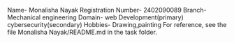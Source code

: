 Name- Monalisha Nayak
Registration Number- 2402090089
Branch- Mechanical engineering
Domain- web Development(primary)
        cybersecurity(secondary)
Hobbies- Drawing,painting
For reference, see the file
Monalisha Nayak/README.md
in the task folder.
